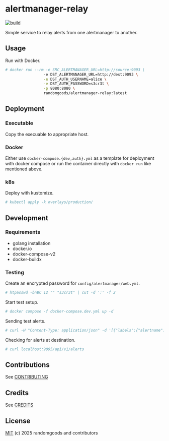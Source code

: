 # alertmanager-relay

[![build](https://github.com/randomgoods/alertmanager-relay/actions/workflows/build.yml/badge.svg)](https://github.com/randomgoods/alertmanager-relay/actions/workflows/build.yml)

Simple service to relay alerts from one alertmanager to another.

## Usage

Run with Docker.

```sh
# docker run --rm -e SRC_ALERTMANAGER_URL=http://source:9093 \
                 -e DST_ALERTMANAGER_URL=http://dest:9093 \
                 -e DST_AUTH_USERNAME=alice \
                 -e DST_AUTH_PASSWORD=s3cr3t \
                 -p 8080:8080 \
                 randomgoods/alertmanager-relay:latest
```

## Deployment

### Executable

Copy the execuable to appropriate host.

### Docker

Either use `docker-compose.{dev,auth}.yml` as a template for deployment with docker compose
or run the container directly with `docker run` like mentioned above.

### k8s

Deploy with kustomize.

```sh
# kubectl apply -k overlays/production/
```

## Development

### Requirements

- golang installation
- docker.io
- docker-compose-v2
- docker-buildx

### Testing

Create an encrypted password for `config/alertmanager/web.yml`.

```sh
# htpasswd -bnBC 12 "" "s3cr3t" | cut -d ':' -f 2
```

Start test setup.

```sh
# docker compose -f docker-compose.dev.yml up -d
```

Sending test alerts.

```sh
# curl -H "Content-Type: application/json" -d '[{"labels":{"alertname":"myalert"}}]' localhost:9093/api/v1/alerts # /api/v2
```

Checking for alerts at destination.

```sh
# curl localhost:9095/api/v1/alerts
```

## Contributions

See [CONTRIBUTING](https://github.com/randomgoods/alertmanager-relay/blob/main/CONTRIBUTING.md)

## Credits

See [CREDITS](https://github.com/randomgoods/alertmanager-relay/blob/main/CREDITS)

## License

[MIT](https://github.com/randomgoods/alertmanager-relay/blob/main/LICENSE) (c) 2025 randomgoods and contributors
